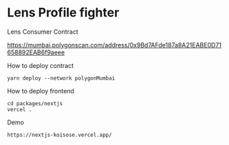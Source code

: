 # Lens Profile fighter

Lens Consumer Contract

https://mumbai.polygonscan.com/address/0x9Bd7AFde187a8A21EABE0D71658892EAB6f9aeee

How to deploy contract

```
yarn deploy --network polygonMumbai
```

How to deploy frontend

```
cd packages/nextjs
vercel .
```

Demo

```
https://nextjs-koisose.vercel.app/
```
